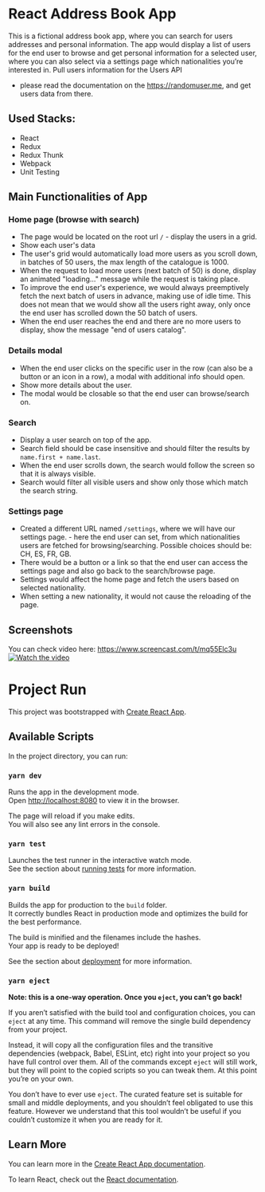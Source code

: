# React Address Book App

This is a fictional address book app, where you can search for users addresses and personal information. The app would display a list of users for the end user to browse and get personal information for a selected user, where you can also select via a settings page which nationalities you’re interested in.
Pull users information for the Users API

- please read the documentation on the https://randomuser.me, and get users data from there.

## Used Stacks:

- React
- Redux
- Redux Thunk
- Webpack
- Unit Testing

## Main Functionalities of App

### Home page (browse with search)

- The page would be located on the root url ​`/` - display the users in a grid.
- Show each user's data
- The user's grid would automatically load more users as you scroll down, in batches of 50 users, the max length of the catalogue is 1000.
- When the request to load more users (next batch of 50) is done, display an animated "loading..." message while the request is taking place.
- To improve the end user's experience, we would always preemptively fetch the next batch of users in advance, making use of idle time. This does not mean that we would show all the users right away, only once the end user has scrolled down the 50 batch of users.
- When the end user reaches the end and there are no more users to display, show the message "end of users catalog".

### Details modal

- When the end user clicks on the specific user in the row (can also be a button or an icon in a row), a modal with additional info should open.
- Show more details about the user.
- The modal would be closable so that the end user can browse/search on.

### Search

- Display a user search on top of the app.
- Search field should be case insensitive and should filter the results by `name.first + name.last`.
- When the end user scrolls down, the search would follow the screen so that it is always
  visible.
- Search would filter all visible users and show only those which match the search string.

### Settings page

- Created a different URL named `/settings`, where we will have our settings page. - here the end user can set, from which nationalities users are fetched for browsing/searching.
  Possible choices should be: CH, ES, FR, GB.
- There would be a button or a link so that the end user can access the settings page and also go back to the search/browse page.
- Settings would affect the home page and fetch the users based on selected nationality.
- When setting a new nationality, it would not cause the reloading of the page.

## Screenshots

You can check video here: https://www.screencast.com/t/mq55Elc3u
[![Watch the video](https://p47.f4.n0.cdn.getcloudapp.com/items/04uYXJ5g/Image%202020-07-20%20at%205.13.31%20AM.png?v=0eb6b99707a54f3f306021e0b7e66894)](https://www.screencast.com/t/mq55Elc3u)

# Project Run

This project was bootstrapped with [Create React App](https://github.com/facebook/create-react-app).

## Available Scripts

In the project directory, you can run:

### `yarn dev`

Runs the app in the development mode.<br />
Open [http://localhost:8080](http://localhost:8080) to view it in the browser.

The page will reload if you make edits.<br />
You will also see any lint errors in the console.

### `yarn test`

Launches the test runner in the interactive watch mode.<br />
See the section about [running tests](https://facebook.github.io/create-react-app/docs/running-tests) for more information.

### `yarn build`

Builds the app for production to the `build` folder.<br />
It correctly bundles React in production mode and optimizes the build for the best performance.

The build is minified and the filenames include the hashes.<br />
Your app is ready to be deployed!

See the section about [deployment](https://facebook.github.io/create-react-app/docs/deployment) for more information.

### `yarn eject`

**Note: this is a one-way operation. Once you `eject`, you can’t go back!**

If you aren’t satisfied with the build tool and configuration choices, you can `eject` at any time. This command will remove the single build dependency from your project.

Instead, it will copy all the configuration files and the transitive dependencies (webpack, Babel, ESLint, etc) right into your project so you have full control over them. All of the commands except `eject` will still work, but they will point to the copied scripts so you can tweak them. At this point you’re on your own.

You don’t have to ever use `eject`. The curated feature set is suitable for small and middle deployments, and you shouldn’t feel obligated to use this feature. However we understand that this tool wouldn’t be useful if you couldn’t customize it when you are ready for it.

## Learn More

You can learn more in the [Create React App documentation](https://facebook.github.io/create-react-app/docs/getting-started).

To learn React, check out the [React documentation](https://reactjs.org/).

